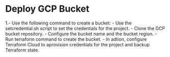# Deploy GCP Bucket

1.- Use the following command to create a bucket:
    - Use the setcredential.sh script to set the credentials for the project.
    - Clone the GCP bucket repository.
    - Configure the bucket name and the bucket region.
    - Run terraform command to create the bucket.
    - In adtion, configure Terraform Cloud to aprovision credentials for the project and backup Terraform state.

